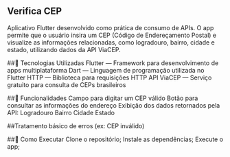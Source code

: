 ## Verifica CEP
Aplicativo Flutter desenvolvido como prática de consumo de APIs. O app permite que o usuário insira um CEP (Código de Endereçamento Postal) e visualize as informações relacionadas, como logradouro, bairro, cidade e estado, utilizando dados da API ViaCEP.

##🔧 Tecnologias Utilizadas
Flutter — Framework para desenvolvimento de apps multiplataforma
Dart — Linguagem de programação utilizada no Flutter
HTTP — Biblioteca para requisições HTTP
API ViaCEP — Serviço gratuito para consulta de CEPs brasileiros

##📱 Funcionalidades
Campo para digitar um CEP válido
Botão para consultar as informações do endereço
Exibição dos dados retornados pela API:
Logradouro
Bairro
Cidade
Estado

##Tratamento básico de erros (ex: CEP inválido)

##🚀 Como Executar
Clone o repositório;
Instale as dependências;
Execute o app;

